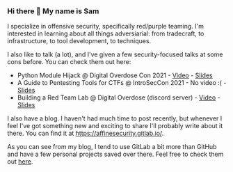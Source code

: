 ### Hi there 👋 My name is Sam

I specialize in offensive security, specifically red/purple teaming. I'm interested in learning about all things adversiarial: from tradecraft, to infrastructure, to tool development, to techniques. 

I also like to talk (a lot), and I've given a few security-focused talks at some cons before. You can check them out here:
* Python Module Hijack @ Digital Overdose Con 2021 - [Video](https://www.youtube.com/watch?v=hcIB41SBPb8) - [Slides](https://docs.google.com/presentation/d/1Mz2cCFXHuXFKiZKlMFOJkZ0OTaiGAjIZj6l-7nfEGRU/edit#slide=id.p)
* A Guide to Pentesting Tools for CTFs @ IntroSecCon 2021 - No video :( - [Slides](https://docs.google.com/presentation/d/1sZb0JM5ixCgDfWI-3gP9KM1exB-mXmseHMNQJ_4WO-g/edit#slide=id.p)
* Building a Red Team Lab @ Digital Overdose (discord server) - [Video](https://www.youtube.com/watch?v=bc6rtmJIRW8) - [Slides](https://docs.google.com/presentation/d/15wbxWqKZCXtQJQOcM0Kwk5gbsaW0FYL1l91SYu3qzjI/edit#slide=id.geb84f3baac_0_0)

I also have a blog. I haven't had much time to post recently, but whenever I feel I've got something new and exciting to share I'll probably write about it there. You can find it at https://affinesecurity.gitlab.io/.

As you can see from my blog, I tend to use GitLab a bit more than GitHub and have a few personal projects saved over there. Feel free to check them out [here](https://gitlab.com/AffineSecurity).

<!--
**AffineSecurity/AffineSecurity** is a ✨ _special_ ✨ repository because its `README.md` (this file) appears on your GitHub profile.

Here are some ideas to get you started:

- 🔭 I’m currently working on ...
- 🌱 I’m currently learning ...
- 👯 I’m looking to collaborate on ...
- 🤔 I’m looking for help with ...
- 💬 Ask me about ...
- 📫 How to reach me: ...
- 😄 Pronouns: ...
- ⚡ Fun fact: ...
-->
